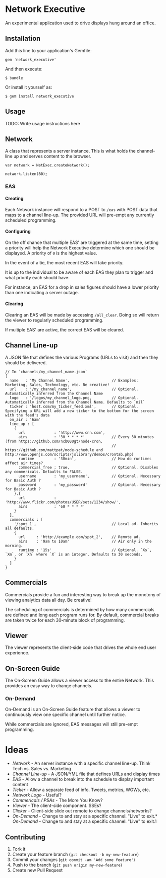 # Network Executive

An experimental application used to drive displays hung around an office.

## Installation

Add this line to your application's Gemfile:

    gem 'network_executive'

And then execute:

    $ bundle

Or install it yourself as:

    $ gem install network_executive

## Usage

TODO: Write usage instructions here

## Network

A class that represents a server instance. This is what holds the channel-line up and serves content to the browser.

    var network = NetExec.createNetwork();

    network.listen(80);

### EAS

#### Creating

Each Network instance will respond to a POST to `/eas` with POST data that maps to a channel line-up.
The provided URL will pre-empt any currently scheduled programming.

#### Configuring

On the off chance that multiple EAS' are triggered at the same time, setting a priority will help the Network Executive determine which one
should be displayed. A priority of `0` is the highest value.

In the event of a tie, the most recent EAS will take priority.

It is up to the individual to be aware of each EAS they plan to trigger and what priority each should have.

For instance, an EAS for a drop in sales figures should have a lower priority than one indicating a server outage.

#### Clearing

Clearing an EAS will be made by accessing `/all_clear`. Doing so will return the viewer to regularly scheduled programming.

If multiple EAS' are active, the correct EAS will be cleared.

## Channel Line-up

  A JSON file that defines the various Programs (URLs to visit) and then they should be delivered.

    // In `channels/my_channel_name.json`
    {
      name   : 'My Channel Name',                   // Examples: Marketing, Sales, Technology, etc. Be creative!
      url    : '/my_channel_name',                  // Optional. Automatically inferred from the Channel Name
      logo   : '/logos/my_channel_logo.png,         // Optional. Automatically inferred from the Channel Name. Defaults to `nil`
      ticker : 'host.com/my_ticker_feed.xml',       // Optional. Specifying a URL will add a new ticker to the bottom for the screen with the feed's data
      on_air : '6am'
      line_up : [
        {
          url             : 'http://www.cnn.com',
          airs            : '30 * * * *'            // Every 30 minutes (from https://github.com/ncb000gt/node-cron,
                                                    // https://github.com/mattpat/node-schedule and http://www.openjs.com/scripts/jslibrary/demos/crontab.php)
          runtime         : '30min',                // How do runtimes affect air times?
          commercial_free : true,                   // Optional. Disables any commericals. Defaults to FALSE.
          username        : 'my_username',          // Optional. Necessary for Basic Auth ?
          password        : 'my_password'           // Optional. Necessary for Basic Auth ?
        },{
          url             : 'http://www.flickr.com/photos/USER/sets/1234/show/',
          airs            : '60 * * * *'
        }
      ],
      commercials : [
        '/spot_1',                                  // Local ad. Inherits all defaults.
        {
          url     : 'http://example.com/spot_2',    // Remote ad.
          airs    : '9am to 10am'                   // Air only in the morning.
          runtime : '15s'                           // Optional. `Xs`, `Xm`, or `Xh` where `X` is an integer. Defaults to 30 seconds.
        }
      ]
    }

## Commercials

Commercials provide a fun and interesting way to break up the monotony of viewing analytics data all day. Be creative!

The scheduling of commercials is determined by how many commercials are defined and long each program runs for. By default,
commercial breaks are taken twice for each 30-minute block of programming.

## Viewer

The viewer represents the client-side code that drives the whole end user experience.

## On-Screen Guide

The On-Screen Guide allows a viewer access to the entire Network. This provides an easy way to change channels.

### On-Demand

On-Demand is an On-Screen Guide feature that allows a viewer to continuously view one specific channel until further notice.

While commercials are ignored, EAS messages will still pre-empt programming.

# Ideas

* _Network_ - An server instance with a specific channel line-up. Think Tech vs. Sales vs. Marketing
* _Channel Line-up_ - A JSON/YML file that defines URLs and display times
* _EAS_ - Allow a channel to break into the schedule to display important content
* _Ticker_ - Allow a separate feed of info. Tweets, metrics, WOWs, etc.
* _Network Logo_ - Useful?
* _Commericals / PSAs_ - The More You Know?
* _Viewer_ - The client-side component. SSEs?
* _Clicker_ - Client-side slide out remote to change channels/networks?
* _On-Demand_ - Change to and stay at a specific channel. "Live" to exit.* _On-Demand_ - Change to and stay at a specific channel. "Live" to exit.1

## Contributing

1. Fork it
2. Create your feature branch (`git checkout -b my-new-feature`)
3. Commit your changes (`git commit -am 'Add some feature'`)
4. Push to the branch (`git push origin my-new-feature`)
5. Create new Pull Request
